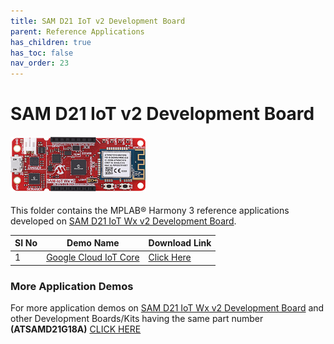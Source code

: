 ```yaml
---
title: SAM D21 IoT v2 Development Board
parent: Reference Applications
has_children: true
has_toc: false
nav_order: 23
---
```

# SAM D21 IoT v2 Development Board
<h4 align="left"> <img src = "image.jpg"> </h4>


This folder contains the MPLAB® Harmony 3 reference applications developed on [SAM D21 IoT Wx v2 Development Board](https://www.microchip.com/DevelopmentTools/ProductDetails/).

|SI No| Demo Name | Download Link |
| --- | --- | -- |
| 1 | [Google Cloud IoT Core](./samiot2_google_cloud_core/readme.md) | [Click Here](https://github.com/Microchip-MPLAB-Harmony/reference_apps/releases/latest/download/samiot2_google_cloud_core.zip) |

### More Application Demos

For more application demos on [SAM D21 IoT Wx v2 Development Board](https://www.microchip.com/DevelopmentTools/ProductDetails/) and other Development Boards/Kits having the same part number **(ATSAMD21G18A)** <a href="https://mplab-discover.microchip.com/v1/itemtype/com.microchip.ide.project?s0=ATSAMD21G18A" target="_blank"> CLICK HERE </a>
